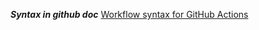 ***Syntax in github doc***
[Workflow syntax for GitHub Actions](https://docs.github.com/en/actions/writing-workflows/workflow-syntax-for-github-actions)



